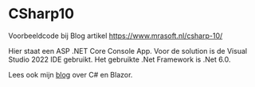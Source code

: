 # CSharp10
Voorbeeldcode bij Blog artikel https://www.mrasoft.nl/csharp-10/

Hier staat een ASP .NET Core Console App. Voor de solution is de Visual Studio 2022 IDE gebruikt. Het gebruikte .Net Framework is .Net 6.0.

Lees ook mijn [blog](https://www.mrasoft.nl) over C# en Blazor.
